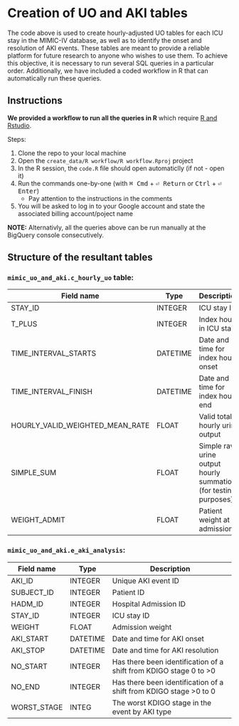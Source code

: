 # Creation of UO and AKI tables

The code above is used to create hourly-adjusted UO tables for each ICU stay in the MIMIC-IV database, as well as to identify the onset and resolution of AKI events. These tables are meant to provide a reliable platform for future research to anyone who wishes to use them. To achieve this objective, it is necessary to run several SQL queries in a particular order. Additionally, we have included a coded workflow in R that can automatically run these queries. 

## Instructions

**We provided a workflow to run all the queries in R** which require [R and Rstudio](https://posit.co/download/rstudio-desktop/).

Steps:
1. Clone the repo to your local machine
2. Open the `create_data/R workflow/R workflow.Rproj` project
3. In the R session, the `code.R` file should open automaticlly (if not - open it)
4. Run the commands one-by-one (with <kbd>⌘ Cmd</kbd> + <kbd>⏎ Return</kbd> 
or <kbd>Ctrl</kbd> + <kbd>⏎ Enter</kbd>)
    - Pay attention to the instructions in the comments
6. You will be asked to log in to your Google account and state the associated billing account/poject name

**NOTE:** Alternativly, all the queries above can be run manually at the BigQuery console consecutively.


## Structure of the resultant tables

### `mimic_uo_and_aki.c_hourly_uo` table:
| Field name                      | Type     | Description                                                    |
| ------------------------------- | -------- | -------------------------------------------------------------- |
| STAY_ID                         | INTEGER  | ICU stay ID                                                    |
| T_PLUS                          | INTEGER  | Index hour in ICU stay                                         |
| TIME_INTERVAL_STARTS            | DATETIME | Date and time for index hour onset                             |
| TIME_INTERVAL_FINISH            | DATETIME | Date and time for index hour end                               |
| HOURLY_VALID_WEIGHTED_MEAN_RATE | FLOAT    | Valid total hourly urine output                                |
| SIMPLE_SUM                      | FLOAT    | Simple raw urine output hourly summatio (for testing purposes) |
| WEIGHT_ADMIT                    | FLOAT    | Patient weight at admission                                    |

### `mimic_uo_and_aki.e_aki_analysis`:
| Field name  | Type     | Description                                                       |
| ----------- | -------- | ----------------------------------------------------------------- |
| AKI_ID      | INTEGER  | Unique AKI event ID                                               |
| SUBJECT_ID  | INTEGER  | Patient ID                                                        |
| HADM_ID     | INTEGER  | Hospital Admission ID                                             |
| STAY_ID     | INTEGER  | ICU stay ID                                                       |
| WEIGHT      | FLOAT    | Admission weight                                                  |
| AKI_START   | DATETIME | Date and time for AKI onset                                       |
| AKI_STOP    | DATETIME | Date and time for AKI resolution                                  |
| NO_START    | INTEGER  | Has there been identification of a shift from KDIGO stage 0 to >0 |
| NO_END      | INTEGER  | Has there been identification of a shift from KDIGO stage >0 to 0 |
| WORST_STAGE | INTEG    | The worst KDIGO stage in the event by AKI type                    |
